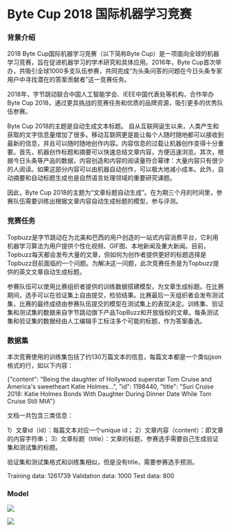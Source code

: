 
# Byte Cup 2018 国际机器学习竞赛

### 背景介绍

2018 Byte Cup国际机器学习竞赛（以下简称Byte Cup）是一项面向全球的机器学习竞赛，旨在促进机器学习的学术研究和具体应用。2016年，Byte Cup首次举办，共吸引全球1000多支队伍参赛，共同完成“为头条问答的问题在今日头条专家用户中寻找潜在的答案贡献者”这一竞赛任务。


2018年，字节跳动联合中国人工智能学会、IEEE中国代表处等机构，合作举办Byte Cup 2018，通过更具挑战的竞赛任务和优质的品牌资源，吸引更多的优秀队伍参赛。

 

Byte Cup 2018的主题是自动生成文本标题。 自从互联网诞生以来，人类产生和获取的文字信息量增加了很多。移动互联网更是能让每个人随时随地都可以接收到最新的信息，并且可以随时随地创作内容。内容信息的过载让机器创作变得十分重要。首先，机器创作标题和摘要可以快速总结文章内容，方便迅速浏览。其次，根据今日头条等产品的数据，内容创造和内容的阅读量符合幂律：大量内容只有很少的人阅读。如果这部分内容可以由机器自动创作，可以极大地减小成本。此外，自动摘要和自动标题生成也是自然语言处理领域的重要研究课题。

 

因此，Byte Cup 2018的主题为“文章标题自动生成”。在为期三个月的时间里，参赛队伍需要训练出根据文章内容自动生成标题的模型，参与评测。

 

 

### 竞赛任务

Topbuzz是字节跳动在为北美和巴西的用户创造的一站式内容消费平台，它利用机器学习算法为用户提供个性化视频、GIF图、本地新闻及重大新闻。目前，Topbuzz每天都会发布大量的文章，但如何为创作者提供更好的标题选择是Topbuzz目前面临的一个问题。为解决这一问题，此次竞赛任务是为Topbuzz提供的英文文章自动生成标题。

 

参赛队伍可以使用比赛组织者提供的训练数据搭建模型，为文章生成标题。在比赛期间，选手可以在验证集上自由提交，检验结果。比赛最后一天组织者会发布测试集，比赛的最终成绩由参赛队伍提交的模型在测试集上的表现决定。训练集、验证集和测试集的数据来自字节跳动旗下产品TopBuzz和开放版权的文章。每条测试集和验证集的数据经由人工编辑手工标注多个可能的标题，作为答案备选。


### 数据集

本次竞赛使用的训练集包括了约130万篇文本的信息，每篇文本都是一个类似json格式的行，如以下内容：

{"content": "Being the daughter of Hollywood superstar Tom Cruise and America's sweetheart Katie Holmes...", 
"id": 1198440, 
"title": "Suri Cruise 2018: Katie Holmes Bonds With Daughter During Dinner Date While Tom Cruise Still MIA"}

文档一共包含三类信息：

  1）文章id（id）：每篇文本对应一个unique id；
  2）文章内容（content）：即文章的内容字符串；
  3）文章标题（title）：文章的标题，参赛选手需要自己生成验证集和测试集的标题。
 
验证集和测试集格式和训练集相似，但是没有title，需要参赛选手预测。

Training data: 1261739
Validation data: 1000
Test data: 800

### Model
![](https://i.imgur.com/owRzvhG.png)

![](https://i.imgur.com/URuW4YI.png)

